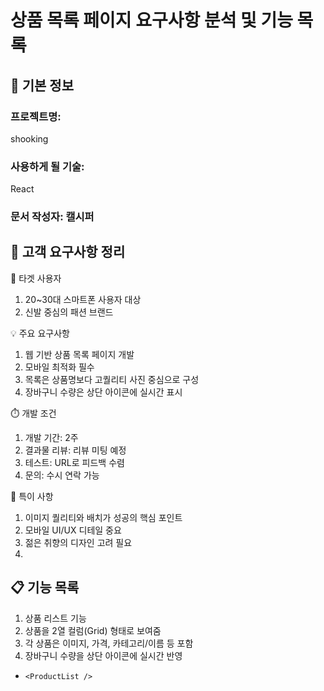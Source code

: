 
# 상품 목록 페이지 요구사항 분석 및 기능 목록

## 📌 기본 정보
### 프로젝트명: 
shooking

### 사용하게 될 기술: 
React

### 문서 작성자: 캘시퍼

## 📝 고객 요구사항 정리
🎯 타겟 사용자
1. 20~30대 스마트폰 사용자 대상
2. 신발 중심의 패션 브랜드

💡 주요 요구사항
1. 웹 기반 상품 목록 페이지 개발
2. 모바일 최적화 필수
3. 목록은 상품명보다 고퀄리티 사진 중심으로 구성
4. 장바구니 수량은 상단 아이콘에 실시간 표시

⏱️ 개발 조건
1. 개발 기간: 2주
2. 결과물 리뷰: 리뷰 미팅 예정
3. 테스트: URL로 피드백 수렴
4. 문의: 수시 연락 가능

📌 특이 사항
1. 이미지 퀄리티와 배치가 성공의 핵심 포인트
2. 모바일 UI/UX 디테일 중요
3. 젊은 취향의 디자인 고려 필요
4. 
## 📋 기능 목록
1. 상품 리스트 기능
2. 상품을 2열 컬럼(Grid) 형태로 보여줌
3. 각 상품은 이미지, 가격, 카테고리/이름 등 포함
4. 장바구니 수량을 상단 아이콘에 실시간 반영
  - `<ProductList />`
 
 

